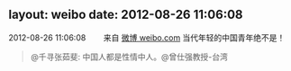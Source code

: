 layout: weibo
date: 2012-08-26 11:06:08
---
<meta name="referrer" content="no-referrer" />

2012-08-26 11:06:08  &nbsp;&nbsp;&nbsp;&nbsp;&nbsp;&nbsp; 来自 <a href="http://weibo.com/" rel="nofollow">微博 weibo.com</a>
当代年轻的中国青年绝不是！
>  @千寻张茹斐: 中国人都是性情中人。@曾仕强教授-台湾 ​​​
